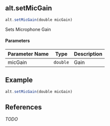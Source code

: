 [//]: # (version=a7e3db36643ea174ad2d4195cedf5e909cd72e1771c6c1f5e321ea89d51dba7d)

## alt.setMicGain

```js
alt.setMicGain(double micGain)
```

Sets Microphone Gain

#### Parameters
| Parameter Name | Type | Description |
| -------------- | ----------- | ----------- |
| micGain | `double` | Gain |

## Example

```js
alt.setMicGain(double micGain)
```

## References

*TODO*